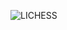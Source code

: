 ![LICHESS](https://img.shields.io/badge/-blitz%3A%202089-gray?style=plastic&logo=lichess&label=elib&labelColor=black&color=gray)

